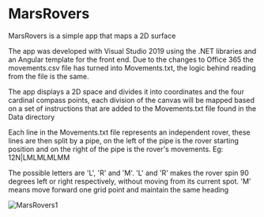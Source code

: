 # MarsRovers

MarsRovers is a simple app that maps a 2D surface 

The app was developed with Visual Studio 2019 using the .NET libraries and an Angular template for the front end.
Due to the changes to Office 365 the movements.csv file has turned into Movements.txt, the logic behind reading from the file is the same.

The app displays a 2D space and divides it into coordinates and the four cardinal compass points,
each division of the canvas will be mapped based on a set of instructions that are added to the Movements.txt file found in the Data directory

Each line in the Movements.txt file represents an independent rover, these lines are then split by a pipe, 
on the left of the pipe is the rover starting position and on the right of the pipe is the rover's movements.
Eg: 12N|LMLMLMLMM

The possible letters are 'L', 'R' and 'M'. 'L' and 'R' makes the rover spin 90 degrees left or right respectively, without moving from its current spot. 
'M' means move forward one grid point and maintain the same heading


![MarsRovers1](https://user-images.githubusercontent.com/14928563/200193616-18f2e9dc-5a2a-4788-a1e8-708356a80e47.PNG)
